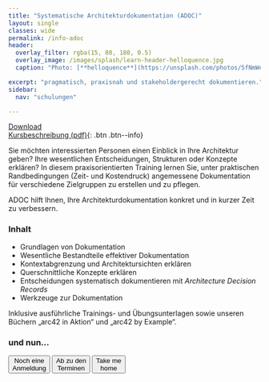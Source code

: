 ```yaml
---
title: "Systematische Architekturdokumentation (ADOC)"
layout: single
classes: wide
permalink: /info-adoc
header:
  overlay_filter: rgba(15, 80, 180, 0.5)
  overlay_image: /images/splash/learn-header-helloquence.jpg
  caption: "Photo: [**helloquence**](https://unsplash.com/photos/5fNmWej4tAA)"

excerpt: "pragmatisch, praxisnah und stakeholdergerecht dokumentieren."
sidebar:
  nav: "schulungen"

---
```


[Download<br/>Kursbeschreibung (pdf)](/info-adoc){: .btn .btn--info}

Sie möchten interessierten Personen einen Einblick in Ihre Architektur geben? 
Ihre wesentlichen Entscheidungen, Strukturen oder Konzepte erklären? 
In diesem praxisorientierten Training lernen Sie, unter praktischen Randbedingungen (Zeit- und Kostendruck) angemessene Dokumentation für verschiedene Zielgruppen zu erstellen und zu pflegen.

ADOC hilft Ihnen, Ihre Architekturdokumentation konkret und in kurzer Zeit zu verbessern.

### Inhalt
* Grundlagen von Dokumentation
* Wesentliche Bestandteile effektiver Dokumentation
* Kontextabgrenzung und Architektursichten erklären
* Querschnittliche Konzepte erklären
* Entscheidungen systematisch dokumentieren mit _Architecture Decision Records_
* Werkzeuge zur Dokumentation


Inklusive ausführliche Trainings- und Übungsunterlagen sowie unseren
Büchern „arc42 in Aktion“ und „arc42 by Example“.



### und nun...

<a href="anmeldung"><button class="button buttonAnmeldung">Noch eine<br>Anmeldung</button></a>
<a href="termine"><button class="button buttonRoyalBlue">Ab zu den<br>Terminen</button></a>
<a href="/"><button class="button buttonHome">Take me<br>home</button></a>





